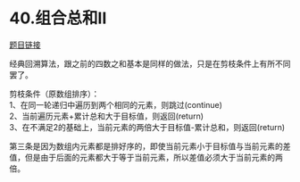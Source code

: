 # 40.组合总和II

[题目链接](https://leetcode-cn.com/problems/combination-sum-ii/submissions/)

经典回溯算法，跟之前的四数之和基本是同样的做法，只是在剪枝条件上有所不同罢了。  

剪枝条件（原数组排序）：  
1、在同一轮递归中遍历到两个相同的元素，则跳过(continue)  
2、当前遍历元素+累计总和大于目标值，则返回(return)  
3、在不满足2的基础上，当前元素的两倍大于目标值-累计总和，则返回(return)  

第三条是因为数组内元素都是排好序的，即使当前元素小于目标值与当前元素的差值，但是由于后面的元素都大于等于当前元素，所以差值必须大于当前元素的两倍。
